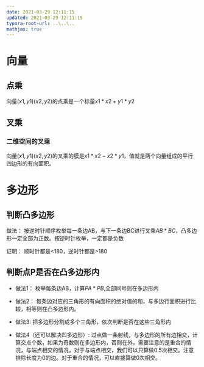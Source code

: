 ```yaml
---
date: 2021-03-29 12:11:15
updated: 2021-03-29 12:11:15
typora-root-url: ..\..\..
mathjax: true
---
```




# 向量

## 点乘

向量$(x1,y1) (x2,y2)$的点乘是一个标量$x1\ast x2+y1\ast y2$

## 叉乘

### 二维空间的叉乘

向量$(x1,y1) (x2,y2)$的叉乘的膜是$x1\ast x2-x2\ast y1$，值就是两个向量组成的平行四边形的有向面积。

# 多边形

## 判断凸多边形

做法： 按逆时针顺序枚举每一条边AB，与下一条边BC进行叉乘$AB\ast BC$，凸多边形一定全部为正数。按逆时针枚举，一定都是负数

证明： 顺时针都是<180，逆时针都是>180

<!--- more -->

## 判断点P是否在凸多边形内

- 做法1： 枚举每条边AB，计算$PA\ast PB$,全部同号则在多边形内

- 做法2： 每条边对应的三角形的有向面积的绝对值的和，与多边行面积进行比较，相等则在凸多边形内。

- 做法3: 把多边形分割成多个三角形，依次判断是否在这些三角形内

- 做法4（还可以解决凹多边形）: 过点做一条射线，与多边形的所有边相交，计算交点个数，如果为奇数则在多边形内，否则在外，需要注意的是重合的情况，与端点相交的情况，对于与端点相交，我们可以只算做0.5次相交。注意排除长度为0的边。对于重合的情况，可以直接算做0次相交。





